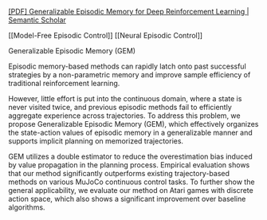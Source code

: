 [[PDF] Generalizable Episodic Memory for Deep Reinforcement Learning | Semantic Scholar](https://www.semanticscholar.org/paper/Generalizable-Episodic-Memory-for-Deep-Learning-Hu-Ye/37d9f0543ecf73fc8860f7b4bbe21a0aa09d4a24)

[[Model-Free Episodic Control]]
[[Neural Episodic Control]]

Generalizable Episodic Memory (GEM)

Episodic memory-based methods can rapidly latch onto past successful strategies by a non-parametric memory and improve sample efficiency of traditional reinforcement learning. 

However, little effort is put into the continuous domain, where a state is never visited twice, and previous episodic methods fail to efficiently aggregate experience across trajectories. To address this problem, we propose Generalizable Episodic Memory (GEM), which effectively organizes the state-action values of episodic memory in a generalizable manner and supports implicit planning on memorized trajectories. 

GEM utilizes a double estimator to reduce the overestimation bias induced by value propagation in the planning process. Empirical evaluation shows that our method significantly outperforms existing trajectory-based methods on various MuJoCo continuous control tasks. To further show the general applicability, we evaluate our method on Atari games with discrete action space, which also shows a significant improvement over baseline algorithms.